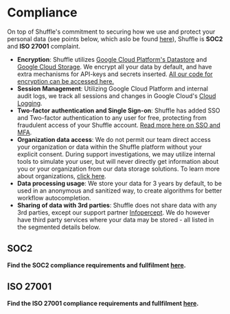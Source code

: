 # Compliance

On top of Shuffle's commitment to securing how we use and protect your personal data (see points below, which aslo be found [here](https://shuffler.io/docs/privacy_policy)), Shuffle is **SOC2** and **ISO 27001** complaint.

- **Encryption**: Shuffle utilizes [Google Cloud Platform's Datastore](https://cloud.google.com/datastore/docs/concepts/encryption-at-rest) and [Google Cloud Storage](https://cloud.google.com/storage). We encrypt all your data by default, and have extra mechanisms for API-keys and secrets inserted. [All our code for encryption can be accessed here.](https://github.com/Shuffle/shuffle-shared)
- **Session Management**: Utilizing Google Cloud Platform and internal audit logs, we track all sessions and changes in Google Cloud's [Cloud Logging](https://cloud.google.com/logging). 
- **Two-factor authentication and Single Sign-on**: Shuffle has added SSO and Two-factor authentication to any user for free, protecting from fraudulent access of your Shuffle account. [Read more here on SSO and MFA](https://shuffler.io/docs/extensions#single_signon_sso).
- **Organization data access**: We do not permit our team direct access your organization or data within the Shuffle platform without your explicit consent. During support investigations, we may utilize internal tools to simulate your user, but will never directly get information about you or your organization from our data storage solutions. To learn more about organizations, [click here](https://shuffler.io/docs/organizations). 
- **Data processing usage**: We store your data for 3 years by default, to be used in an anonymous and sanitized way, to create algorithms for better workflow autocompletion.
- **Sharing of data with 3rd parties**: Shuffle does not share data with any 3rd parties, except our support partner [Infopercept](https://infopercept.com/). We do however have third party services where your data may be stored - all listed in the segmented details below.


## SOC2

**Find the SOC2 compliance requirements and fullfilment [here](https://docs.google.com/spreadsheets/d/1LItbuj-05ZT7bziS40oe9gHXhFgdJIsR/).**

## ISO 27001
**Find the ISO 27001 compliance requirements and fullfilment [here](https://docs.google.com/spreadsheets/d/1WbPerP9CS557y-4yfdmDBtkQ9zuad-Mq/).**
